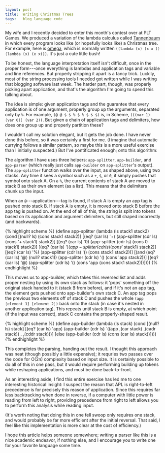 ```yaml
---
layout: post
title:  Writing Christmas Trees
tags:   blog language code
---
```


My wife and I recently decided to enter this month's contest over at PLT Games.
We produced a variation of the lambda calculus called 
[Tannenbaum](https://github.com/cgswords/tannenbaum) in which every program
looks like (or hopefully looks like) a Christmas tree. For example,
here is [omega](https://github.com/cgswords/tannenbaum/blob/master/omega.tbm),
which is normally written `((lambda (x) (x x )) (lambda (x) (x x)))`. It's just
a cute little bush!

To be honest, the language interpretation itself isn't difficult, once in the
proper form---once everything is lambdas and application tags and variable and
line references. But properly stripping it apart is a fancy trick. Luckily,
most of the string processing tools I needed got written while I was writing
that blogging software last week. The harder part, though, was properly picking
apart application, and that's the algorithm I'm going to spend this talking
about.

The idea is simple: given application tags and the guarantee that every
application is of one argument, properly group up the arguments, separated only
by `%`. For example, `(@ @ $ $ % $ % $ $ $)` is, in Scheme, 
`(((var 1) (var 0)) (var 2))`. But given a chain of application tags and
delimiters, how does one group up and properly partition these?

I wouldn't call my solution elegant, but it gets the job done. I have never
done this before, so it was certainly a first for me. (I imagine that automatic
currying follows a similar pattern, so maybe this is a more useful exercise
than I initially suspected.) But I've pontificated enough; onto this algorithm:

The algorithm I have uses three helpers: `app-splitter`, `app-builder`, and
`app-parser` (which really just calls `app-builder` on `app-splitter`'s output). The
`app-splitter` function walks over the input, as shaped above, using two stacks.
Any time it sees a symbol such as a `+`, `$`, or `0`, it simply pushes that symbol
onto stack A. On a `%`, the current contents of stack A are moved to stack B as
their own element (as a list). This means that the delimiters chunk up the
input.

When an `@`---application---tag is found, if stack A is empty an app tag is
pushed onto stack B. If stack A is empty, it is moved onto stack B before the
app tag is pushed on. At the end of all of this, the string is split into
tokens based on its application and argument delimiters, but still shaped
incorrectly (and backwards).

{% highlight scheme %}
(define app-splitter
  (lambda (ls stack1 stack2)
    (cond
      [(null? ls) (cons stack1 stack2)]
      [(eq? (car ls) '+) 
        (app-splitter (cdr ls) (cons '+ stack1) stack2)]
      [(eq? (car ls) '0) 
        (app-splitter (cdr ls) (cons 0 stack1)  stack2)]
      [(eq? (car ls) '$) 
        (app-splitter (cdr ls) (cons '$ stack1) stack2)]
      [(eq? (car ls) '%) 
        (app-splitter (cdr ls) '() (cons stack1 stack2))]
      [(and (eq? (car ls) '@) (null? stack1))
       (app-splitter (cdr ls) '() (cons 'app stack2))]
      [(eq? (car ls) '@)
       (app-splitter (cdr ls) '() (cons 'app (cons stack1 stack2)))])))
{% endhighlight %}

This moves us to app-builder, which takes this reversed list and adds proper
nesting by using its own stack as follows: it 'pops' something off the original
stack handed to it (stack B from before), and if it's not an app tag, the
element gets pushed onto app-builder's own stack C. An app tag pops the
previous two elements off of stack C and pushes the whole 
`(app [element 1] [element 2])` back onto the stack (in case it's nested in
another application tag). This repeats until stack B is empty, at which point
(if the input was correct), stack C contains the properly-shaped result.

{% highlight scheme %}
(define app-builder
  (lambda (ls stack)
    (cond
      [(null? ls) stack]
      [(eq? (car ls) 'app)
        (app-builder
          (cdr ls)
          `((app ,(car stack) ,(cadr stack)) . ,(cddr stack)))]
      [else (app-builder (cdr ls) (cons (car ls) stack))])))
{% endhighlight %}

This completes the parsing, handing out the result. I thought this approach was
neat (though possibly a little expensive); it requries two passes over the code
for O(2n) complexity based on input size. It is certainly possible to do all of
this in one pass, but it would require performing building up tokens while
reshaping applications, and must be done back-to-front.

As an interesting aside, I find this entire exercise has led me to one
interesting historical insight: I suspect the reason that APL is right-to-left
precedence is for precisely this reason of application. Since this requires far
less backtracking when done in reverse, if a computer with little power is
reading from left to right, providing precedence from right to left allows you
to perform this analysis while reading input.

(It's worth noting that doing this in one fell swoop only requires one stack,
and would probably be far more efficient after the initial reversal. That said,
I feel like this implementation is more clear at the cost of efficiency.)

I hope this article helps someone somewhere; writing a parser like this is a
nice academic endeavor, if nothing else, and I encourage you to write one for
your favorite language some time.

